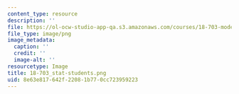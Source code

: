 ```yaml
---
content_type: resource
description: ''
file: https://ol-ocw-studio-app-qa.s3.amazonaws.com/courses/18-703-modern-algebra-spring-2013/8e63e817642f22081b770cc723959223_18-703_stat-students.png
file_type: image/png
image_metadata:
  caption: ''
  credit: ''
  image-alt: ''
resourcetype: Image
title: 18-703_stat-students.png
uid: 8e63e817-642f-2208-1b77-0cc723959223
---
```

